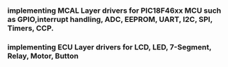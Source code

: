 ### implementing MCAL Layer drivers for PIC18F46xx MCU such as GPIO,interrupt handling, ADC, EEPROM, UART, I2C, SPI, Timers, CCP.
### implementing ECU Layer drivers for LCD, LED, 7-Segment, Relay, Motor, Button
